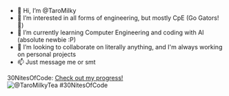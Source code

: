 - 👋 Hi, I’m @TaroMilky 
- 👀 I’m interested in all forms of engineering, but mostly CpE (Go Gators! 🐊)
- 🌱 I’m currently learning Computer Engineering and coding with AI (absolute newbie :P)
- 💞️ I’m looking to collaborate on literally anything, and I'm always working on personal projects
- 📫 Just message me or smt

30NitesOfCode:
  [Check out my progress!](https://www.codedex.io/@TaroMilkyTea/30-nites-of-code)  
  ![@TaroMilkyTea #30NitesOfCode](https://www.codedex.io/api/petStatus?user=TaroMilkyTea)
<!---
TaroMilky/TaroMilky is a ✨ special ✨ repository because its `README.md` (this file) appears on your GitHub profile.
You can click the Preview link to take a look at your changes.
--->
